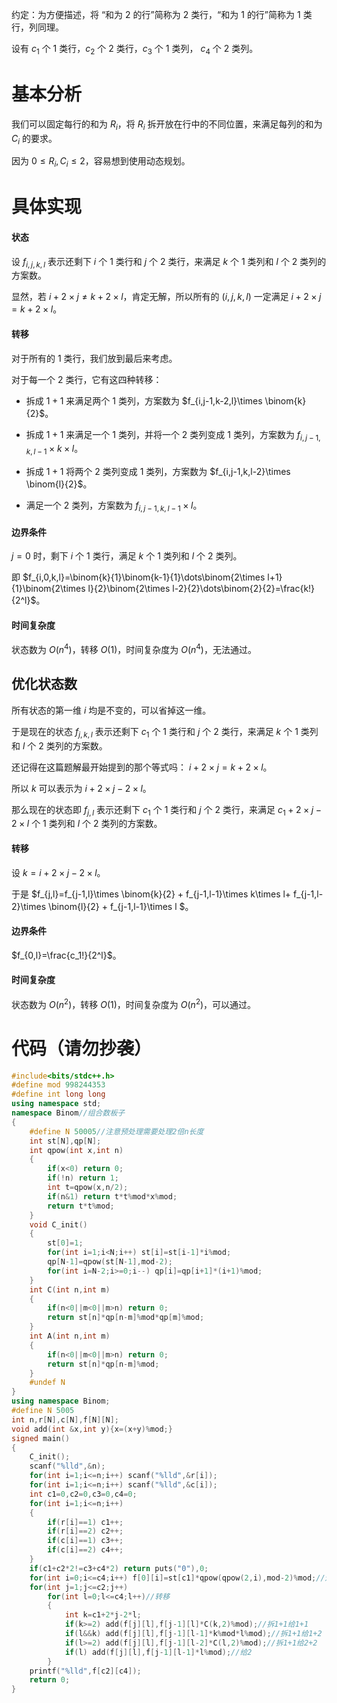 约定：为方便描述，将 “和为 $2$ 的行”简称为 $2$ 类行，“和为 $1$ 的行”简称为 $1$ 类行，列同理。

设有 $c_1$ 个 $1$ 类行，$c_2$ 个 $2$ 类行，$c_3$ 个 $1$ 类列， $c_4$ 个 $2$ 类列。

# 基本分析

我们可以固定每行的和为 $R_i$，将 $R_i$ 拆开放在行中的不同位置，来满足每列的和为 $C_i$ 的要求。

因为 $0\leq R_i,C_i \leq 2$，容易想到使用动态规划。

# 具体实现

#### 状态

设 $f_{i,j,k,l}$ 表示还剩下 $i$ 个 $1$ 类行和 $j$ 个 $2$ 类行，来满足 $k$ 个 $1$ 类列和 $l$ 个 $2$ 类列的方案数。

显然，若 $i+2\times j \ne k+2\times l$，肯定无解，所以所有的 $(i,j,k,l)$ 一定满足 $i+2\times j = k+2\times l$。

#### 转移

对于所有的 $1$ 类行，我们放到最后来考虑。

对于每一个 $2$ 类行，它有这四种转移：

- 拆成 $1+1$ 来满足两个 $1$ 类列，方案数为 $f_{i,j-1,k-2,l}\times \binom{k}{2}$。

- 拆成 $1+1$ 来满足一个 $1$ 类列，并将一个 $2$ 类列变成 $1$ 类列，方案数为 $f_{i,j-1,k,l-1}\times k\times l$。

- 拆成 $1+1$ 将两个 $2$ 类列变成 $1$ 类列，方案数为 $f_{i,j-1,k,l-2}\times \binom{l}{2}$。

- 满足一个 $2$ 类列，方案数为 $f_{i,j-1,k,l-1}\times l$。

#### 边界条件

$j=0$ 时，剩下 $i$ 个 $1$ 类行，满足 $k$ 个 $1$ 类列和 $l$ 个 $2$ 类列。

即 $f_{i,0,k,l}=\binom{k}{1}\binom{k-1}{1}\dots\binom{2\times l+1}{1}\binom{2\times l}{2}\binom{2\times l-2}{2}\dots\binom{2}{2}=\frac{k!}{2^l}$。

#### 时间复杂度

状态数为 $O(n^4)$，转移 $O(1)$，时间复杂度为 $O(n^4)$，无法通过。

## 优化状态数

所有状态的第一维 $i$ 均是不变的，可以省掉这一维。

于是现在的状态 $f_{j,k,l}$ 表示还剩下 $c_1$ 个 $1$ 类行和 $j$ 个 $2$ 类行，来满足 $k$ 个 $1$ 类列和 $l$ 个 $2$ 类列的方案数。

还记得在这篇题解最开始提到的那个等式吗： $i+2\times j = k+2\times l$。

所以 $k$ 可以表示为 $i+2\times j -2\times l$。

那么现在的状态即 $f_{j,l}$ 表示还剩下 $c_1$ 个 $1$ 类行和 $j$ 个 $2$ 类行，来满足 $c_1+2\times j -2\times l$ 个 $1$ 类列和 $l$ 个 $2$ 类列的方案数。

#### 转移

设 $k=i+2\times j -2\times l$。

于是 $f_{j,l}=f_{j-1,l}\times \binom{k}{2} + f_{j-1,l-1}\times k\times l+ f_{j-1,l-2}\times \binom{l}{2} + f_{j-1,l-1}\times l $。

#### 边界条件

$f_{0,l}=\frac{c_1!}{2^l}$。

#### 时间复杂度

状态数为 $O(n^2)$，转移 $O(1)$，时间复杂度为 $O(n^2)$，可以通过。

# 代码（请勿抄袭）

```cpp
#include<bits/stdc++.h>
#define mod 998244353
#define int long long
using namespace std;
namespace Binom//组合数板子 
{
	#define N 50005//注意预处理需要处理2倍n长度 
	int st[N],qp[N];
	int qpow(int x,int n)
	{
		if(x<0) return 0;
		if(!n) return 1;
		int t=qpow(x,n/2);
		if(n&1) return t*t%mod*x%mod;
		return t*t%mod;
	}
	void C_init()
	{
		st[0]=1;
		for(int i=1;i<N;i++) st[i]=st[i-1]*i%mod;
		qp[N-1]=qpow(st[N-1],mod-2);
		for(int i=N-2;i>=0;i--) qp[i]=qp[i+1]*(i+1)%mod;
	}
	int C(int n,int m)
	{
		if(n<0||m<0||m>n) return 0;
		return st[n]*qp[n-m]%mod*qp[m]%mod;
	}
	int A(int n,int m)
	{
		if(n<0||m<0||m>n) return 0;
		return st[n]*qp[n-m]%mod;
	}
	#undef N 
}
using namespace Binom;
#define N 5005
int n,r[N],c[N],f[N][N];
void add(int &x,int y){x=(x+y)%mod;}
signed main()
{
	C_init();
	scanf("%lld",&n);
	for(int i=1;i<=n;i++) scanf("%lld",&r[i]);
	for(int i=1;i<=n;i++) scanf("%lld",&c[i]);
	int c1=0,c2=0,c3=0,c4=0;
	for(int i=1;i<=n;i++)
	{
		if(r[i]==1) c1++;
		if(r[i]==2) c2++;
		if(c[i]==1) c3++;
		if(c[i]==2) c4++;
	}
	if(c1+c2*2!=c3+c4*2) return puts("0"),0;
	for(int i=0;i<=c4;i++) f[0][i]=st[c1]*qpow(qpow(2,i),mod-2)%mod;//边界条件 
	for(int j=1;j<=c2;j++)
		for(int l=0;l<=c4;l++)//转移 
		{
			int k=c1+2*j-2*l;
			if(k>=2) add(f[j][l],f[j-1][l]*C(k,2)%mod);//拆1+1给1+1
			if(l&&k) add(f[j][l],f[j-1][l-1]*k%mod*l%mod);//拆1+1给1+2 
			if(l>=2) add(f[j][l],f[j-1][l-2]*C(l,2)%mod);//拆1+1给2+2 
			if(l) add(f[j][l],f[j-1][l-1]*l%mod);//给2 
		}
	printf("%lld",f[c2][c4]);
	return 0;
}
```
